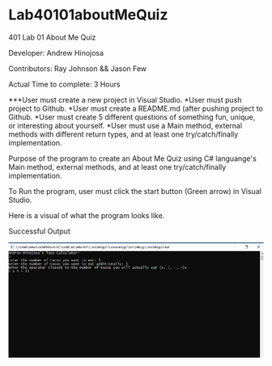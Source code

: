 # Lab40101aboutMeQuiz

401 Lab 01 About Me Quiz

Developer: Andrew Hinojosa

Contributors: Ray Johnson && Jason Few

Actual Time to complete: 3 Hours

***User must create a new project in Visual Studio. 
*User must push project to Github.
*User must create a README.md (after pushing project to Github.
*User must create 5 different questions of something fun, unique, or interesting about yourself.
*User must use a Main method, external methods with different return types, and at least one try/catch/finally implementation.

Purpose of the program to create an About Me Quiz using C# languange's Main method, external methods, and at least one try/catch/finally implementation.

To Run the program, user must click the start button (Green arrow) in Visual Studio.

Here is a visual of what the program looks like.

Successful Output

![output](https://github.com/drewsview34/codeCalculator401/blob/master/Assests/Capture.PNG)
